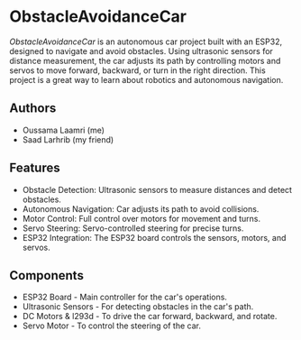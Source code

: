 # ObstacleAvoidanceCar
*ObstacleAvoidanceCar* is an autonomous car project built with an ESP32, designed to navigate and avoid obstacles. Using ultrasonic sensors for distance measurement, the car adjusts its path by controlling motors and servos to move forward, backward, or turn in the right direction. This project is a great way to learn about robotics and autonomous navigation.

## Authors
- Oussama Laamri (me)
- Saad Larhrib (my friend)

## Features
- Obstacle Detection: Ultrasonic sensors to measure distances and detect obstacles.
- Autonomous Navigation: Car adjusts its path to avoid collisions.
- Motor Control: Full control over motors for movement and turns.
- Servo Steering: Servo-controlled steering for precise turns.
- ESP32 Integration: The ESP32 board controls the sensors, motors, and servos.
## Components
- ESP32 Board - Main controller for the car's operations.
- Ultrasonic Sensors - For detecting obstacles in the car's path.
- DC Motors & l293d - To drive the car forward, backward, and rotate.
- Servo Motor - To control the steering of the car.


